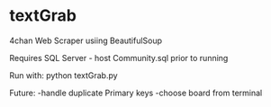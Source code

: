 # textGrab
4chan Web Scraper usiing BeautifulSoup

Requires SQL Server - host Community.sql prior to running

Run with: python textGrab.py

Future:
-handle duplicate Primary keys
-choose board from terminal
